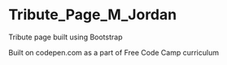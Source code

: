 # Tribute_Page_M_Jordan
Tribute page built using Bootstrap

Built on codepen.com as a part of Free Code Camp curriculum
